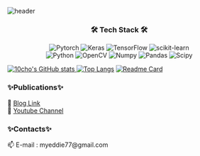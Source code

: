 ![header](https://capsule-render.vercel.app/api?type=waving&color=auto&height=300&section=header&text=tencho&fontSize=90)

<h3 align="center">🛠 Tech Stack 🛠</h3>
  
<p align="center">
  <img src="https://img.shields.io/badge/PyTorch-%23EE4C2C.svg?style=for-the-badge&logo=PyTorch&logoColor=white" alt="Pytorch">
  <img src="https://img.shields.io/badge/Keras-%23D00000.svg?style=for-the-badge&logo=Keras&logoColor=white" alt="Keras">
  <img src="https://img.shields.io/badge/TensorFlow-%23FF6F00.svg?style=for-the-badge&logo=TensorFlow&logoColor=white" alt="TensorFlow">
  <img src="https://img.shields.io/badge/scikit--learn-%23F7931E.svg?style=for-the-badge&logo=scikit-learn&logoColor=white" alt="scikit-learn">
  <br>
  <img src="https://img.shields.io/badge/python-3670A0?style=for-the-badge&logo=python&logoColor=ffdd54" alt="Python">
  <img src="https://img.shields.io/badge/opencv-%23white.svg?style=for-the-badge&logo=opencv&logoColor=white" alt="OpenCV">
  <img src="https://img.shields.io/badge/numpy-%23013243.svg?style=for-the-badge&logo=numpy&logoColor=white" alt="Numpy">
  <img src="https://img.shields.io/badge/pandas-%23150458.svg?style=for-the-badge&logo=pandas&logoColor=white" alt="Pandas">
  <img src="https://img.shields.io/badge/SciPy-%230C55A5.svg?style=for-the-badge&logo=scipy&logoColor=%white" alt="Scipy">
</p>

[![10cho's GitHub stats](https://github-readme-stats.vercel.app/api?username=eddie94&count_private=true&show_icons=true)
](https://github.com/eddie94/github-readme-stats)[![Top Langs](https://github-readme-stats.vercel.app/api/top-langs/?username=eddie94&layout=compact)](https://github.com/eddie94/github-readme-stats)
[![Readme Card](https://github-readme-stats.vercel.app/api/pin/?username=eddie94&repo=github-readme-stats)](https://github.com/eddie94/github-readme-stats)

<h3>✨Publications✨</h3>

💬 [Blog Link](https://10cho.tistory.com/)  
💬 [Youtube Channel](https://www.youtube.com/channel/UCcZvGFhtP5GsGg1ecUaCDAw)

<h3>✨Contacts✨</h3>
📫 E-mail : myeddie77@gmail.com


<!--
**eddie94/eddie94** is a ✨ _special_ ✨ repository because its `README.md` (this file) appears on your GitHub profile.

Here are some ideas to get you started:

- 🔭 I’m currently working on ...
- 🌱 I’m currently learning ...
- 👯 I’m looking to collaborate on ...
- 🤔 I’m looking for help with ...
- 💬 Ask me about ...
- 📫 How to reach me: ...
- 😄 Pronouns: ...
- ⚡ Fun fact: ...
-->

